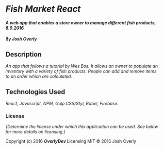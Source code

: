 # _Fish Market React_

#### _A web app that enables a store owner to manage different fish products, 8.9.2016_

#### By _**Josh Overly**_

## Description

_An app that follows a tutorial by Wes Bos.  It allows an owner to populate an inventory with a variety of fish products.  People can add and remove items to an order which are calculated._


## Technologies Used

_React, Javascript, NPM, Gulp CSS/Styl, Babel, Firebase._

### License

*{Determine the license under which this application can be used.  See below for more details on licensing.}*

Copyright (c) 2016 **_OverlyDev_**
Licensing
MIT 
© 2016 Josh Overly
